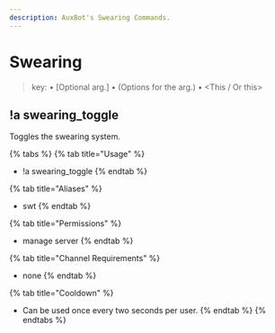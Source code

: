 ```yaml
---
description: AuxBot's Swearing Commands.
---
```


# Swearing

> key: • \[Optional arg.\] • \(Options for the arg.\) • &lt;This / Or this&gt;

## !a swearing\_toggle

Toggles the swearing system.

{% tabs %}
{% tab title="Usage" %}
* !a swearing\_toggle
{% endtab %}

{% tab title="Aliases" %}
* swt
{% endtab %}

{% tab title="Permissions" %}
* manage server
{% endtab %}

{% tab title="Channel Requirements" %}
* none
{% endtab %}

{% tab title="Cooldown" %}
* Can be used once every two seconds per user.
{% endtab %}
{% endtabs %}

